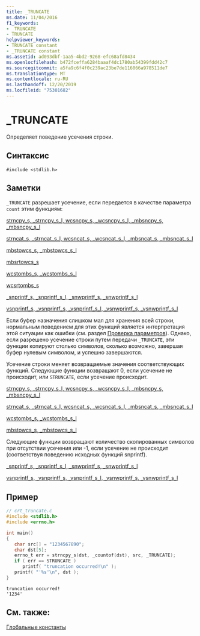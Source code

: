 ```yaml
---
title: _TRUNCATE
ms.date: 11/04/2016
f1_keywords:
- _TRUNCATE
- TRUNCATE
helpviewer_keywords:
- TRUNCATE constant
- _TRUNCATE constant
ms.assetid: ad093dbf-1aa5-4bd2-9268-efc68afd8434
ms.openlocfilehash: b472fceffa6284baaaf4dc1780ab54399fdd42c7
ms.sourcegitcommit: a5fa9c6f4f0c239ac23be7de116066a978511de7
ms.translationtype: MT
ms.contentlocale: ru-RU
ms.lasthandoff: 12/20/2019
ms.locfileid: "75301682"
---
```

# <a name="_truncate"></a>_TRUNCATE

Определяет поведение усечения строки.

## <a name="syntax"></a>Синтаксис

```
#include <stdlib.h>
```

## <a name="remarks"></a>Заметки

`_TRUNCATE` разрешает усечение, если передается в качестве параметра `count` этим функциям:

[strncpy_s, _strncpy_s_l, wcsncpy_s, _wcsncpy_s_l, _mbsncpy_s, _mbsncpy_s_l](../c-runtime-library/reference/strncpy-s-strncpy-s-l-wcsncpy-s-wcsncpy-s-l-mbsncpy-s-mbsncpy-s-l.md)

[strncat_s, _strncat_s_l, wcsncat_s, _wcsncat_s_l, _mbsncat_s, _mbsncat_s_l](../c-runtime-library/reference/strncat-s-strncat-s-l-wcsncat-s-wcsncat-s-l-mbsncat-s-mbsncat-s-l.md)

[mbstowcs_s, _mbstowcs_s_l](../c-runtime-library/reference/mbstowcs-s-mbstowcs-s-l.md)

[mbsrtowcs_s](../c-runtime-library/reference/mbsrtowcs-s.md)

[wcstombs_s, _wcstombs_s_l](../c-runtime-library/reference/wcstombs-s-wcstombs-s-l.md)

[wcsrtombs_s](../c-runtime-library/reference/wcsrtombs-s.md)

[_snprintf_s, _snprintf_s_l, _snwprintf_s, _snwprintf_s_l](../c-runtime-library/reference/snprintf-s-snprintf-s-l-snwprintf-s-snwprintf-s-l.md)

[vsnprintf_s, _vsnprintf_s, _vsnprintf_s_l, _vsnwprintf_s, _vsnwprintf_s_l](../c-runtime-library/reference/vsnprintf-s-vsnprintf-s-vsnprintf-s-l-vsnwprintf-s-vsnwprintf-s-l.md)

Если буфер назначения слишком мал для хранения всей строки, нормальным поведением для этих функций является интерпретация этой ситуации как ошибки (см. раздел [Проверка параметров](../c-runtime-library/parameter-validation.md)). Однако, если разрешено усечение строки путем передачи `_TRUNCATE`, эти функции копируют столько символов, сколько возможно, завершая буфер нулевым символом, и успешно завершаются.

Усечение строки меняет возвращаемые значения соответствующих функций. Следующие функции возвращают 0, если усечение не происходит, или `STRUNCATE`, если усечение происходит.

[strncpy_s, _strncpy_s_l, wcsncpy_s, _wcsncpy_s_l, _mbsncpy_s, _mbsncpy_s_l](../c-runtime-library/reference/strncpy-s-strncpy-s-l-wcsncpy-s-wcsncpy-s-l-mbsncpy-s-mbsncpy-s-l.md)

[strncat_s, _strncat_s_l, wcsncat_s, _wcsncat_s_l, _mbsncat_s, _mbsncat_s_l](../c-runtime-library/reference/strncat-s-strncat-s-l-wcsncat-s-wcsncat-s-l-mbsncat-s-mbsncat-s-l.md)

[wcstombs_s, _wcstombs_s_l](../c-runtime-library/reference/wcstombs-s-wcstombs-s-l.md)

[mbstowcs_s, _mbstowcs_s_l](../c-runtime-library/reference/mbstowcs-s-mbstowcs-s-l.md)

Следующие функции возвращают количество скопированных символов при отсутствии усечения или -1, если усечение не происходит (соответствуя поведению исходных функций snprintf).

[_snprintf_s, _snprintf_s_l, _snwprintf_s, _snwprintf_s_l](../c-runtime-library/reference/snprintf-s-snprintf-s-l-snwprintf-s-snwprintf-s-l.md)

[vsnprintf_s, _vsnprintf_s, _vsnprintf_s_l, _vsnwprintf_s, _vsnwprintf_s_l](../c-runtime-library/reference/vsnprintf-s-vsnprintf-s-vsnprintf-s-l-vsnwprintf-s-vsnwprintf-s-l.md)

## <a name="example"></a>Пример

```c
// crt_truncate.c
#include <stdlib.h>
#include <errno.h>

int main()
{
   char src[] = "1234567890";
   char dst[5];
   errno_t err = strncpy_s(dst, _countof(dst), src, _TRUNCATE);
   if ( err == STRUNCATE )
      printf( "truncation occurred!\n" );
   printf( "'%s'\n", dst );
}
```

```Output
truncation occurred!
'1234'
```

## <a name="see-also"></a>См. также:

[Глобальные константы](../c-runtime-library/global-constants.md)
